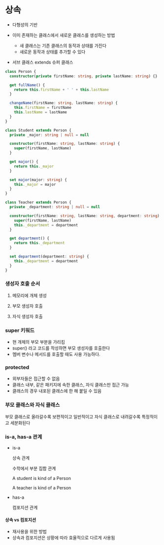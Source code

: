 # 상속

- 다형성의 기반
- 이미 존재하는 클래스에서 새로운 클래스를 생성하는 방법
  - 새 클래스는 기존 클래스의 동작과 상태를 가진다
  - 새로운 동작과 상태를 추가할 수 있다 

- 서브 클래스 extends 슈퍼 클래스

```typescript
class Person {
  constructor(private firstName: string, private lastName: string) {}

  get fullName() {
    return this.firstName + ' ' + this.lastName
  }

  changeName(firstName: string, lastName: string) {
    this.firstName = firstName
    this.lastName = lastName
  }
}

class Student extends Person {
  private _major: string | null = null

  constructor(firstName: string, lastName: string) {
    super(firstName, lastName)
  }

  get major() {
    return this._major
  }

  set major(major: string) {
    this._major = major
  }
}

class Teacher extends Person {
  private _department: string | null = null

  constructor(firstName: string, lastName: string, department: string) {
    super(firstName, lastName)
    this._department = department
  }

  get department() {
    return this._department
  }

  set department(department: string) {
    this._department = department
  }
}

```



### 생성자 호출 순서

1. 메모리에 개체 생성

2. 부모 생성자 호출

3. 자식 생성자 호출

   

### super 키워드

- 현 개체의 부모 부분을 가리킴
- super() 라고 코드를 작성하면 부모 생성자를 호출한다 
- 멤버 변수나 메서드를 호출할 때도 사용 가능하다.



### protected

- 외부자들은 접근할 수 없음
- 클래스 내부, 같은 패키지에 속한 클래스, 자식 클래스만 접근 가능
- 클래스의 경우 내포된 클래스에 한 해 붙일 수 있음 



### 부모 클래스와 자식 클래스

부모 클래스로 올라갈수록 보편적이고 일반적이고 자식 클래스로 내려갈수록 특정적이고 세분화된다



### is-a, has-a 관계

- is-a

  상속 관계

  수학에서 부분 집합 관계

  A student is kind of a Person 

  A teacher is kind of a Person 

- has-a

  컴포지션 관계

  

#### 상속 vs 컴포지션

- 재사용을 위한 방법
- 상속과 컴포지션은 상황에 따라 효율적으로 다르게 사용됨  



###  